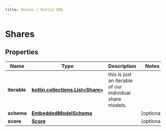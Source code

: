 ```yaml
---
title: Shares | Kotlin SDK
---
```



# Shares

## Properties
Name | Type | Description | Notes
------------ | ------------- | ------------- | -------------
**iterable** | [**kotlin.collections.List&lt;Share&gt;**](Share) | this is just an iterable of our individual share models. | 
**schema** | [**EmbeddedModelSchema**](EmbeddedModelSchema) |  |  [optional]
**score** | [**Score**](Score) |  |  [optional]



